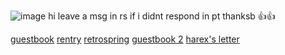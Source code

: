 ![image](https://github.com/sh9ndz/hehehehehe/assets/150842266/6cd7967e-3e5c-4daa-bb64-e8d0d7363fec)
hi leave a msg in rs if i didnt respond in pt thanksb 👍👍         
<div align="left">

[guestbook](https://constrz.123guestbook.com/) [rentry](https://rentry.co/constrz) [retrospring](https://retrospring.net/@constrz) [guestbook 2](https://constrz.atabook.org/) [harex's letter](https://rentry.co/l3tterFromHarex)
